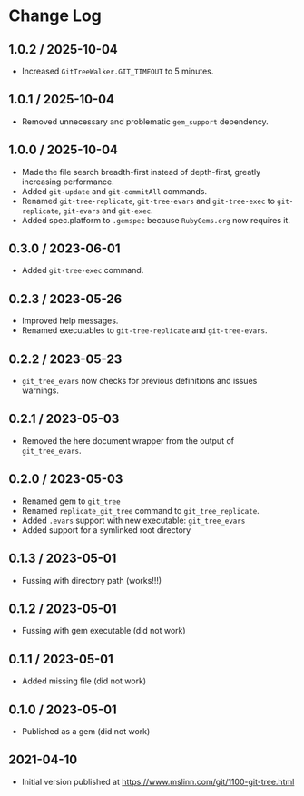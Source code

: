 # Change Log

## 1.0.2 / 2025-10-04

* Increased `GitTreeWalker.GIT_TIMEOUT` to 5 minutes.


## 1.0.1 / 2025-10-04

* Removed unnecessary and problematic `gem_support` dependency.


## 1.0.0 / 2025-10-04

* Made the file search breadth-first instead of depth-first,
  greatly increasing performance.
* Added `git-update` and `git-commitAll` commands.
* Renamed `git-tree-replicate`, `git-tree-evars` and `git-tree-exec` to
  `git-replicate`, `git-evars` and `git-exec`.
* Added spec.platform to `.gemspec` because `RubyGems.org` now requires it.


## 0.3.0 / 2023-06-01

* Added `git-tree-exec` command.


## 0.2.3 / 2023-05-26

* Improved help messages.
* Renamed executables to `git-tree-replicate` and `git-tree-evars`.


## 0.2.2 / 2023-05-23

* `git_tree_evars` now checks for previous definitions and issues warnings.


## 0.2.1 / 2023-05-03

* Removed the here document wrapper from the output of `git_tree_evars`.


## 0.2.0 / 2023-05-03

* Renamed gem to `git_tree`
* Renamed `replicate_git_tree` command to `git_tree_replicate`.
* Added `.evars` support with new executable: `git_tree_evars`
* Added support for a symlinked root directory


## 0.1.3 / 2023-05-01

* Fussing with directory path (works!!!)


## 0.1.2 / 2023-05-01

* Fussing with gem executable (did not work)


## 0.1.1 / 2023-05-01

* Added missing file (did not work)


## 0.1.0 / 2023-05-01

* Published as a gem (did not work)


## 2021-04-10

* Initial version published at https://www.mslinn.com/git/1100-git-tree.html
